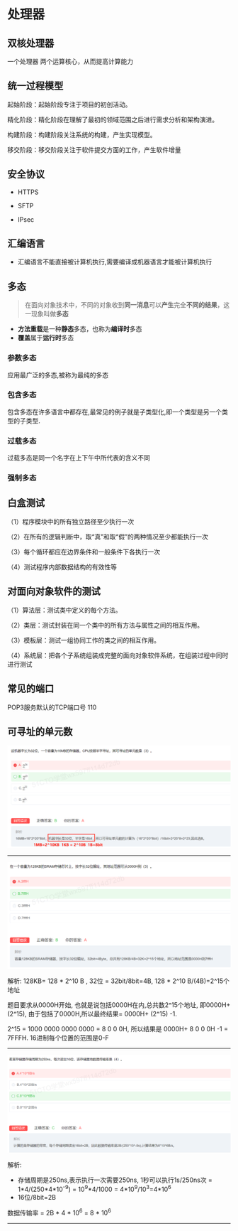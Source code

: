 # 处理器

## 双核处理器

一个处理器 两个运算核心，从而提高计算能力

## 统一过程模型
起始阶段：起始阶段专注于项目的初创活动。

精化阶段：精化阶段在理解了最初的领域范围之后进行需求分析和架构演进。

构建阶段：构建阶段关注系统的构建，产生实现模型。

移交阶段：移交阶段关注于软件提交方面的工作，产生软件增量

## 安全协议

- HTTPS

- SFTP
- IPsec

## 汇编语言

- 汇编语言不能直接被计算机执行,需要编译成机器语言才能被计算机执行

## 多态

> 在面向对象技术中，不同的对象收到**同一消息**可以**产生**完全**不同的结果**，这一现象叫做**多态**

- **方法重载**是一种**静态**多态，也称为**编译时**多态
- **覆盖**属于**运行时**多态

### 参数多态

应用最广泛的多态,被称为最纯的多态

### 包含多态

包含多态在许多语言中都存在,最常见的例子就是子类型化,即一个类型是另一个类型的子类型.

### 过载多态

过载多态是同一个名字在上下午中所代表的含义不同

### 强制多态







## 白盒测试

（1）程序模块中的所有独立路径至少执行一次

（2）在所有的逻辑判断中，取“真”和取“假”的两种情况至少都能执行一次

（3）每个循环都应在边界条件和一般条件下各执行一次

（4）测试程序内部数据结构的有效性等

## 对面向对象软件的测试

（1）算法层：测试类中定义的每个方法。

（2）类层：测试封装在同一个类中的所有方法与属性之间的相互作用。

（3）模板层：测试一组协同工作的类之间的相互作用。

（4）系统层：把各个子系统组装成完整的面向对象软件系统，在组装过程中同时进行测试

## 常见的端口

POP3服务默认的TCP端口号 110



## 可寻址的单元数

![image-20240814092346155](../../../images/image-20240814092346155.png)



---



![image-20240814101249905](../../../images/image-20240814101249905.png)

解析: 128KB= 128 * 2^10 B , 32位 = 32bit/8bit=4B,   128 * 2^10 B/(4B)=2^15个地址

题目要求从0000H开始, 也就是说包括0000H在内,总共数2^15个地址, 即0000H+ (2^15), 由于包括了0000H,所以最终结果= 0000H+ (2^15) -1.

2^15 = 1000 0000 0000 0000 = 8 0 0 0H, 所以结果是 0000H+ 8 0 0 0H -1 = 7FFFH. 16进制每个位置的范围是0-F

---

![image-20240814103442439](../../../images/image-20240814103442439.png)

解析:  

- 存储周期是250ns,表示执行一次需要250ns, 1秒可以执行1s/250ns次 = 1*4/(250\*4\*10<sup>-9</sup>) = 10<sup>9</sup>\*4/1000 = 4\*10<sup>9</sup>/10<sup>3</sup>=4\*10<sup>6</sup>
- 16位/8bit=2B

数据传输率 = 2B \* 4 \* 10<sup>6</sup>  = 8 \* 10<sup>6</sup>

---

